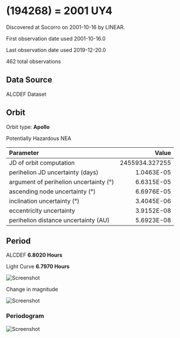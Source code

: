 # (194268) = 2001 UY4

Discovered at Socorro on 2001-10-16 by LINEAR.

First observation date used	2001-10-16.0

Last observation date used	2019-12-20.0

462 total observations

## Data Source

ALCDEF Dataset

## Orbit

Orbit type: **Apollo**

Potentially Hazardous NEA

Parameter | Value
| :--- | ---:
JD of orbit computation		|	2455934.327255
perihelion JD uncertainty (days)   |	1.0463E-05
argument of perihelion uncertainty (°) |	6.6315E-05
ascending node uncertainty (°)	  |	6.6976E-05
inclination uncertainty (°)	|	3.4045E-06
eccentricity uncertainty	|	3.9152E-08
perihelion distance uncertainty (AU)  |	5.6923E-08

## Period
ALCDEF 		**6.8020  Hours**

Light Curve	**6.7970 Hours**

![Screenshot](https://github.com/renefiedel/MASTER-THESIS/blob/ec5c7cce018040ba7099341098e2252f723ba3f9/Project/Asteroids%20NEAs/New%20NEA's/2001%20UY4/light%20curve.png)

Change in magnitude

![Screenshot](https://github.com/renefiedel/MASTER-THESIS/blob/ac3dc751d467b733b35526eaf875275d3cd94e6c/Project/Asteroids%20NEAs/New%20NEA's/2001%20UY4/New_light_curve_2001UY4.svg)

### Periodogram

![Screenshot](https://github.com/renefiedel/MASTER-THESIS/blob/e3c9fde4e230fbea8b2bf8ed0ac9dc32d4479960/Project/Asteroids%20NEAs/New%20NEA's/2001%20UY4/Periodogram:%202001UY4.svg)

